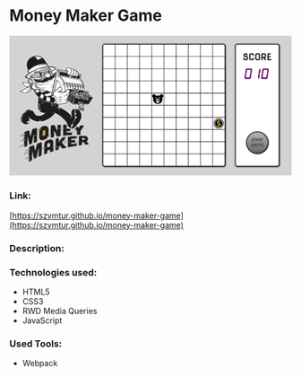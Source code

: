 # Money Maker Game

![](images/layout.png)

### Link:
[https://szymtur.github.io/money-maker-game](https://szymtur.github.io/money-maker-game)

### Description:


### Technologies used:
- HTML5
- CSS3
- RWD Media Queries
- JavaScript

### Used Tools:
- Webpack
